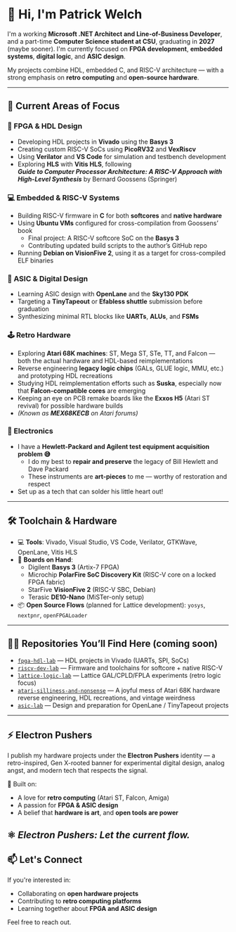 # 👋 Hi, I'm Patrick Welch

I'm a working **Microsoft .NET Architect and Line-of-Business Developer**, and a part-time **Computer Science student at CSU**, graduating in **2027** (maybe sooner). I'm currently focused on **FPGA development**, **embedded systems**, **digital logic**, and **ASIC design**.

My projects combine HDL, embedded C, and RISC-V architecture — with a strong emphasis on **retro computing** and **open-source hardware**.

---

## 🚀 Current Areas of Focus

### 🧠 FPGA & HDL Design
- Developing HDL projects in **Vivado** using the **Basys 3**
- Creating custom RISC-V SoCs using **PicoRV32** and **VexRiscv**
- Using **Verilator** and **VS Code** for simulation and testbench development
- Exploring **HLS** with **Vitis HLS**, following  
  _**Guide to Computer Processor Architecture: A RISC-V Approach with High-Level Synthesis**_ by Bernard Goossens (Springer)

### 💻 Embedded & RISC-V Systems
- Building RISC-V firmware in **C** for both **softcores** and **native hardware**
- Using **Ubuntu VMs** configured for cross-compilation from Goossens’ book  
  - Final project: A RISC-V softcore SoC on the **Basys 3**  
  - Contributing updated build scripts to the author’s GitHub repo
- Running **Debian on VisionFive 2**, using it as a target for cross-compiled ELF binaries

### 🧬 ASIC & Digital Design
- Learning ASIC design with **OpenLane** and the **Sky130 PDK**
- Targeting a **TinyTapeout** or **Efabless shuttle** submission before graduation
- Synthesizing minimal RTL blocks like **UARTs**, **ALUs**, and **FSMs**

### 🕹️ Retro Hardware
- Exploring **Atari 68K machines**: ST, Mega ST, STe, TT, and Falcon — both the actual hardware and HDL-based reimplementations
- Reverse engineering **legacy logic chips** (GALs, GLUE logic, MMU, etc.) and prototyping HDL recreations
- Studying HDL reimplementation efforts such as **Suska**, especially now that **Falcon-compatible cores** are emerging
- Keeping an eye on PCB remake boards like the **Exxos H5** (Atari ST revival) for possible hardware builds
- *(Known as **MEX68KECB** on Atari forums)*

### 🔌 Electronics
- I have a **Hewlett-Packard and Agilent test equipment acquisition problem 😅**
  - I do my best to **repair and preserve** the legacy of Bill Hewlett and Dave Packard
  - These instruments are **art-pieces** to me — worthy of restoration and respect
- Set up as a tech that can solder his little heart out!

---

## 🛠️ Toolchain & Hardware

- 💻 **Tools**: Vivado, Visual Studio, VS Code, Verilator, GTKWave, OpenLane, Vitis HLS
- 🧱 **Boards on Hand**:
  - Digilent **Basys 3** (Artix-7 FPGA)
  - Microchip **PolarFire SoC Discovery Kit** (RISC-V core on a locked FPGA fabric)
  - StarFive **VisionFive 2** (RISC-V SBC, Debian)
  - Terasic **DE10-Nano** (MiSTer-only setup)
- 📦 **Open Source Flows** (planned for Lattice development): `yosys`, `nextpnr`, `openFPGALoader`

---

## 🧑‍💻 Repositories You’ll Find Here (coming soon)

- [`fpga-hdl-lab`](https://github.com/patrick-welch/fpga-hdl-lab) — HDL projects in Vivado (UARTs, SPI, SoCs)  
- [`riscv-dev-lab`](https://github.com/patrick-welch/riscv-dev-lab) — Firmware and toolchains for softcore + native RISC-V  
- [`lattice-logic-lab`](https://github.com/patrick-welch/lattice-logic-lab) — Lattice GAL/CPLD/FPLA experiments (retro logic focus)  
- [`atari-silliness-and-nonsense`](https://github.com/patrick-welch/atari-silliness-and-nonsense) — A joyful mess of Atari 68K hardware reverse engineering, HDL recreations, and vintage weirdness  
- [`asic-lab`](https://github.com/patrick-welch/asic-lab) — Design and preparation for OpenLane / TinyTapeout projects

---

## ⚡ Electron Pushers

I publish my hardware projects under the **Electron Pushers** identity — a retro-inspired, Gen X-rooted banner for experimental digital design, analog angst, and modern tech that respects the signal.

🧰 Built on:
- A love for **retro computing** (Atari ST, Falcon, Amiga)
- A passion for **FPGA & ASIC design**
- A belief that **hardware is art**, and **open tools are power**

⚛️ *Electron Pushers: Let the current flow.*
---

## 📫 Let's Connect

If you're interested in:
- Collaborating on **open hardware projects**
- Contributing to **retro computing platforms**
- Learning together about **FPGA and ASIC design**

Feel free to reach out.

